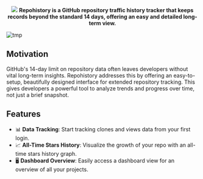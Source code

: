 <p align="center">
  <img src="https://github.com/repohistory/repohistory/blob/main/public/banner.png?raw=true">
  <b>
    Repohistory is a GitHub repository traffic history tracker that keeps records beyond the standard 14 days, offering an easy and detailed long-term view.
  </b>
</p>
  
![tmp](https://github.com/repohistory/repohistory/assets/74842863/961f797f-91ab-4a3c-bd0d-436b9f1f94eb)

## Motivation

GitHub's 14-day limit on repository data often leaves developers without vital long-term insights. Repohistory addresses this by offering an easy-to-setup, beautifully designed interface for extended repository tracking. This gives developers a powerful tool to analyze trends and progress over time, not just a brief snapshot.


## Features

- 📊 **Data Tracking**: Start tracking clones and views data from your first login.
- 📈 **All-Time Stars History**: Visualize the growth of your repo with an all-time stars history graph.
- 🖥️ **Dashboard Overview**: Easily access a dashboard view for an overview of all your projects.
